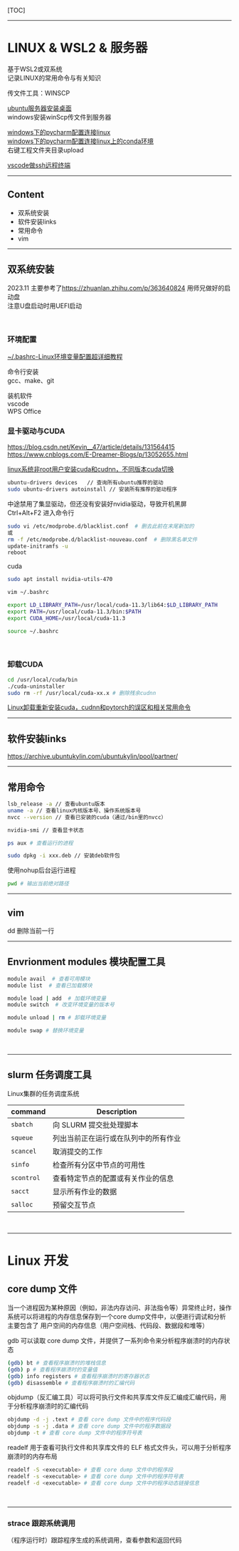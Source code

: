 [TOC]

------
# LINUX & WSL2 & 服务器
基于WSL2或双系统  
记录LINUX的常用命令与有关知识  

传文件工具：WINSCP  

<a href = "">ubuntu服务器安装桌面</a>  
windows安装winScp传文件到服务器  

<a href = "https://blog.csdn.net/qq_38048756/article/details/117935610">windows下的pycharm配置连接linux </a>  
<a href = "https://blog.csdn.net/m0_48632667/article/details/139216975">windows下的pycharm配置连接linux上的conda环境 </a>  
右键工程文件夹目录upload  

<a href = "https://blog.csdn.net/allywater/article/details/113343175">vscode做ssh远程终端</a>  

------
## Content
- 双系统安装
- 软件安装links
- 常用命令
- vim

------
## 双系统安装
2023.11  主要参考了<https://zhuanlan.zhihu.com/p/363640824>  用师兄做好的启动盘  
注意U盘启动时用UEFI启动  

<br>

### 环境配置
<a href = "https://zhuanlan.zhihu.com/p/359354934">~/.bashrc-Linux环境变量配置超详细教程</a>

命令行安装  
gcc、make、git  

装机软件  
vscode  
WPS Office  


### 显卡驱动与CUDA
<https://blog.csdn.net/Kevin__47/article/details/131564415>  
<https://www.cnblogs.com/E-Dreamer-Blogs/p/13052655.html>  

<a href = "https://blog.csdn.net/Dove_Dan/article/details/130667793?spm=1001.2101.3001.6661.1&utm_medium=distribute.pc_relevant_t0.none-task-blog-2%7Edefault%7ECTRLIST%7ERate-1-130667793-blog-107234271.235%5Ev43%5Epc_blog_bottom_relevance_base6&depth_1-utm_source=distribute.pc_relevant_t0.none-task-blog-2%7Edefault%7ECTRLIST%7ERate-1-130667793-blog-107234271.235%5Ev43%5Epc_blog_bottom_relevance_base6&utm_relevant_index=1">linux系统非root用户安装cuda和cudnn，不同版本cuda切换</a>

```sh
ubuntu-drivers devices   // 查询所有ubuntu推荐的驱动
sudo ubuntu-drivers autoinstall // 安装所有推荐的驱动程序
```
中途禁用了集显驱动，但还没有安装好nvidia驱动，导致开机黑屏  
Ctrl+Alt+F2 进入命令行  
```sh
sudo vi /etc/modprobe.d/blacklist.conf  # 删去此前在末尾新加的 
或
rm -f /etc/modprobe.d/blacklist-nouveau.conf  # 删除黑名单文件
update-initramfs -u
reboot
```

cuda  
```sh
sudo apt install nvidia-utils-470
```   

``` sh
vim ~/.bashrc

export LD_LIBRARY_PATH=/usr/local/cuda-11.3/lib64:$LD_LIBRARY_PATH
export PATH=/usr/local/cuda-11.3/bin:$PATH
export CUDA_HOME=/usr/local/cuda-11.3

source ~/.bashrc
```

<br>

### 卸载CUDA
```sh
cd /usr/local/cuda/bin
./cuda-uninstaller
sudo rm -rf /usr/local/cuda-xx.x # 删除残余cudnn
```
<a href="https://blog.csdn.net/weixin_45347379/article/details/120260072">Linux卸载重新安装cuda，cudnn和pytorch的误区和相关常用命令</a>

------
## 软件安装links
<https://archive.ubuntukylin.com/ubuntukylin/pool/partner/>     


------
## 常用命令
```sh
lsb_release -a // 查看ubuntu版本
uname -a // 查看linux内核版本号、操作系统版本号
nvcc --version // 查看已安装的cuda（通过/bin里的nvcc）

nvidia-smi // 查看显卡状态

ps aux # 查看运行的进程

sudo dpkg -i xxx.deb // 安装deb软件包
```

使用nohup后台运行进程  

```sh
pwd # 输出当前绝对路径
```

------
## vim
dd 删除当前一行  


------
## Envrionment modules 模块配置工具
```sh
module avail  # 查看可用模块
module list  # 查看已加载模块 

module load | add  # 加载环境变量
module switch  # 改变环境变量的版本号

module unload | rm # 卸载环境变量

module swap # 替换环境变量
```

<br>

------
## slurm 任务调度工具
Linux集群的任务调度系统  

| command | Description |
|--|--|
|``` sbatch ``` | 向 SLURM 提交批处理脚本 |
|``` squeue ``` | 列出当前正在运行或在队列中的所有作业 |  
|``` scancel ``` | 取消提交的工作 | 
|``` sinfo ``` | 检查所有分区中节点的可用性 | 
|``` scontrol ``` | 查看特定节点的配置或有关作业的信息 |
|``` sacct ```| 显示所有作业的数据 |
|``` salloc ```| 预留交互节点 |

<br>

------
# Linux 开发

## core dump 文件
当一个进程因为某种原因（例如，非法内存访问、非法指令等）异常终止时，操作系统可以将进程的内存信息保存到一个core dump文件中，以便进行调试和分析  
主要包含了 用户空间的内存信息（用户空间栈、代码段、数据段和堆等）  

gdb 可以读取 core dump 文件，并提供了一系列命令来分析程序崩溃时的内存状态  
```sh
(gdb) bt # 查看程序崩溃时的堆栈信息
(gdb) p # 查看程序崩溃时的变量值
(gdb) info registers # 查看程序崩溃时的寄存器状态
(gdb) disassemble # 查看程序崩溃时的汇编代码
```

objdump（反汇编工具）可以将可执行文件和共享库文件反汇编成汇编代码，用于分析程序崩溃时的汇编代码   
```sh
objdump -d -j .text # 查看 core dump 文件中的程序代码段
objdump -s -j .data # 查看 core dump 文件中的程序数据段
objdump -t # 查看 core dump 文件中的程序符号表
```

readelf 用于查看可执行文件和共享库文件的 ELF 格式文件头，可以用于分析程序崩溃时的内存布局  
```sh
readelf -S <executable> # 查看 core dump 文件中的程序段
readelf -s <executable> # 查看 core dump 文件中的程序符号表
readelf -d <executable> # 查看 core dump 文件中的程序动态链接信息
```

<br>

---
### strace 跟踪系统调用
（程序运行时）跟踪程序生成的系统调用，查看参数和返回代码  

<br>